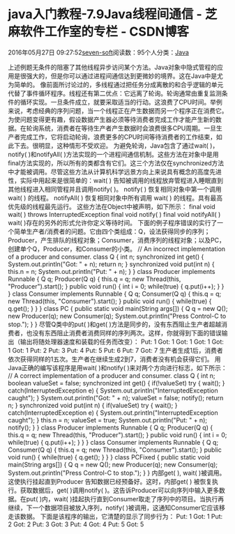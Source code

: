 
# java入门教程-7.9Java线程间通信 -  芝麻软件工作室的专栏 - CSDN博客


2016年05月27日 09:27:52[seven-soft](https://me.csdn.net/softn)阅读数：95个人分类：[Java																](https://blog.csdn.net/softn/article/category/6242590)



上述例题无条件的阻塞了其他线程异步访问某个方法。Java对象中隐式管程的应用是很强大的，但是你可以通过进程间通信达到更微妙的境界。这在Java中是尤为简单的。
像前面所讨论过的，多线程通过把任务分成离散的和合乎逻辑的单元代替了事件循环程序。线程还有第二优点：它远离了轮询。轮询通常由重复监测条件的循环实现。一旦条件成立，就要采取适当的行动。这浪费了CPU时间。举例来说，考虑经典的序列问题，当一个线程正在产生数据而另一个程序正在消费它。为使问题变得更有趣，假设数据产生器必须等待消费者完成工作才能产生新的数据。在轮询系统，消费者在等待生产者产生数据时会浪费很多CPU周期。一旦生产者完成工作，它将启动轮询，浪费更多的CPU时间等待消费者的工作结束，如此下去。很明显，这种情形不受欢迎。
为避免轮询，Java包含了通过wait( )，notify( )和notifyAll( )方法实现的一个进程间通信机制。这些方法在对象中是用final方法实现的，所以所有的类都含有它们。这三个方法仅在synchronized方法中才能被调用。尽管这些方法从计算机科学远景方向上来说具有概念的高度先进性，实际中用起来是很简单的：wait( ) 告知被调用的线程放弃管程进入睡眠直到其他线程进入相同管程并且调用notify( )。
notify( ) 恢复相同对象中第一个调用 wait( ) 的线程。
notifyAll( ) 恢复相同对象中所有调用 wait( ) 的线程。具有最高优先级的线程最先运行。
这些方法在Object中被声明，如下所示：
final void wait( ) throws InterruptedException
final void notify( )
final void notifyAll( )
wait( )存在的另外的形式允许你定义等待时间。
下面的例子程序错误的实行了一个简单生产者/消费者的问题。它由四个类组成：Q，设法获得同步的序列；Producer，产生排队的线程对象；Consumer，消费序列的线程对象；以及PC，创建单个Q，Producer，和Consumer的小类。
// An incorrect implementation of a producer and consumer.
class Q {
int n;
synchronized int get() {
System.out.println("Got: " + n);
return n;
}
synchronized void put(int n) {
this.n = n;
System.out.println("Put: " + n);
}
}
class Producer implements Runnable {
Q q;
Producer(Q q) {
this.q = q;
new Thread(this, "Producer").start();
}
public void run() {
int i = 0;
while(true) {
q.put(i++);
}
}
}
class Consumer implements Runnable {
Q q;
Consumer(Q q) {
this.q = q;
new Thread(this, "Consumer").start();
}
public void run() {
while(true) {
q.get();
}
}
}
class PC {
public static void main(String args[]) {
Q q = new Q();
new Producer(q);
new Consumer(q);
System.out.println("Press Control-C to stop.");
}
}
尽管Q类中的put( )和get( )方法是同步的，没有东西阻止生产者超越消费者，也没有东西阻止消费者消费同样的序列两次。这样，你就得到下面的错误输出（输出将随处理器速度和装载的任务而改变）：
Put: 1
Got: 1
Got: 1
Got: 1
Got: 1
Got: 1
Put: 2
Put: 3
Put: 4
Put: 5
Put: 6
Put: 7
Got: 7
生产者生成1后，消费者依次获得同样的1五次。生产者在继续生成2到7，消费者没有机会获得它们。
用Java正确的编写该程序是用wait( )和notify( )来对两个方向进行标志，如下所示：
// A correct implementation of a producer and consumer.
class Q {
int n;
boolean valueSet = false;
synchronized int get() {
if(!valueSet)
try {
wait();
} catch(InterruptedException e) {
System.out.println("InterruptedException caught");
}
System.out.println("Got: " + n);
valueSet = false;
notify();
return n;
}
synchronized void put(int n) {
if(valueSet)
try {
wait();
} catch(InterruptedException e) {
System.out.println("InterruptedException caught");
}
this.n = n;
valueSet = true;
System.out.println("Put: " + n);
notify();
}
}
class Producer implements Runnable {
Q q;
Producer(Q q) {
this.q = q;
new Thread(this, "Producer").start();
}
public void run() {
int i = 0;
while(true) {
q.put(i++);
}
}
}
class Consumer implements Runnable {
Q q;
Consumer(Q q) {
this.q = q;
new Thread(this, "Consumer").start();
}
public void run() {
while(true) {
q.get();
}
}
}
class PCFixed {
public static void main(String args[]) {
Q q = new Q();
new Producer(q);
new Consumer(q);
System.out.println("Press Control-C to stop.");
}
}
内部get( ), wait( )被调用。这使执行挂起直到Producer 告知数据已经预备好。这时，内部get( ) 被恢复执行。获取数据后，get( )调用notify( )。这告诉Producer可以向序列中输入更多数据。在put(
 )内，wait( )挂起执行直到Consumer取走了序列中的项目。当执行再继续，下一个数据项目被放入序列，notify( )被调用，这通知Consumer它应该移走该数据。
下面是该程序的输出，它清楚的显示了同步行为：
Put: 1
Got: 1
Put: 2
Got: 2
Put: 3
Got: 3
Put: 4
Got: 4
Put: 5
Got: 5

